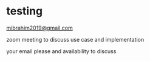 # testing

mibrahim2019@gmail.com

zoom meeting to discuss use case and implementation

your email please and availability to discuss
